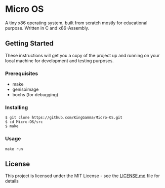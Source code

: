 # Micro OS
 A tiny x86 operating system, built from scratch mostly for educational purpose.
 Written in C and x86-Assembly.
 
## Getting Started

These instructions will get you a copy of the project up and running on your local machine for development and testing purposes.

### Prerequisites

* make
* genisoimage
* bochs (for debugging)

### Installing

```
$ git clone https://github.com/KingGamma/Micro-OS.git
$ cd Micro-OS/src
$ make
```

### Usage
```
make run
```

## License

This project is licensed under the MIT License - see the [LICENSE.md](LICENSE.md) file for details
